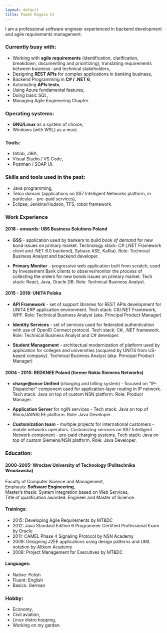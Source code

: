 ```yaml
---
layout: default
title: Paweł Rogoza CV
---
```


I am a professional software engineer experienced in backend development and agile requirements management.

### Currently busy with:

- Working with **agile requirements** (identification, clarification, breakdown, documenting and prioritizing), translating requirements between business- and technical stakeholders,
- Designing **REST APIs** for complex applications in banking business,
- Backend Programming in **C# / .NET 6**,
- Automating **APIs tests**,
- Using Azure fundamental features,
- Doing basic SQL,
- Managing Agile Engineering Chapter.

### Operating systems:

- **GNU/Linux** as a system of choice,
- Windows (with WSL) as a must.

### Tools:

 - Gitlab, JIRA,
 - Visual Studio / VS Code,
 - Postman / SOAP UI.

### Skills and tools used in the past:

 - Java programming,
 - Telco domain (applications on SS7 Intelligent Networks platform, in particular - pre-paid services),
 - Eclipse, Jenkins/Hudson, TFS, robot framework.

### Work Experience

#### 2018 - onwards:  UBS Business Solutions Poland 

- **GSS** - application used by bankers to build _book of demand_ for new bond issues on primary market. Technology stack: C# (.NET Framework client and .NET 6.0 backend), Sybase ASE, Kafka). Role: Technical Business Analyst and backend developer.

- **Primary Monitor** - progressive web application built from scratch, used by Investement Bank clients to observe/monitor the process of collecting the orders for new bonds issues on primary market. Tech stack: React, Java, Oracle DB. Role: Technical Business Analyst.  

#### 2015 - 2018:  UNIT4 Polska

- **API Framework** - set of support libraries for REST APIs development for UNIT4 ERP application environment. Tech stack: C#/.NET Framework, WPF. Role: Technical Business Analyst (aka. Principal Product Manager) 

- **Identity Services** - set of services used for federated authentication with use of OpenID Connect protocol. Tech stack: C#, .NET framework. Role: Technical Business Analyst and C# developer.

- **Student Management** - architectual modernization of platform used by application for colleges and universities (acquired by UNIT4 from US-based company). Technical Business Analyst (aka. Principal Product Manager)

#### 2004 - 2015:  REDKNEE Poland (former Nokia Siemens Networks) 

- **charge@once Unified** (charging and billing system) - focused on “IP-Dispatcher" component used for application-layer routing in IP network. Tech stack: Java on top of custom NSN platform. Role: Product Manager.

- **Application Server** for ngIN services - Tech stack: Java on top of Rhino/JAINSLEE platform. Role: Java Developer.

- **Customization team** - multiple projects for international customers - mobile networks operators. Customizing services on SS7 Intelligent Network component - pre-paid charging systems. Tech stack: Java on top of custom Siemens/NSN platform. Role: Java Developer. 

### Education:

#### 2000-2005: Wrocław University of Technology (Politechnika Wrocławska)

Faculty of Computer Science and Management,<br/>
Emphasis: **Software Engineering**,<br/>
Master’s thesis: System integration based on Web Services,<br/>
Title of qualification awarded: Engineer and Master of Science.<br/>

#### Trainings:

- 2015: Developing Agile Requirements by MT&DC
- 2012: Java Standard Edition 6 Programmer Certified Professional Exam by Oracle
- 2011: CAMEL Phase 4 Signaling Protocol by NSN Academy
- 2009: Designing J2EE applications using design patterns and UML notation by Altkom Academy
- 2008: Project Management for Executives by MT&DC

#### Languages:

- Native: Polish
- Fluent: English
- Basics: German

### Hobby:

 - Economy,
 - Civil aviation,
 - Linux distro hopping,
 - Working on my garden.
